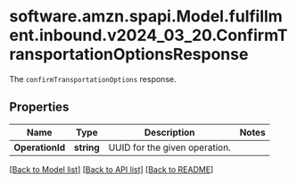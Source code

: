 # software.amzn.spapi.Model.fulfillment.inbound.v2024_03_20.ConfirmTransportationOptionsResponse
The `confirmTransportationOptions` response.

## Properties

Name | Type | Description | Notes
------------ | ------------- | ------------- | -------------
**OperationId** | **string** | UUID for the given operation. | 

[[Back to Model list]](../README.md#documentation-for-models) [[Back to API list]](../README.md#documentation-for-api-endpoints) [[Back to README]](../README.md)

